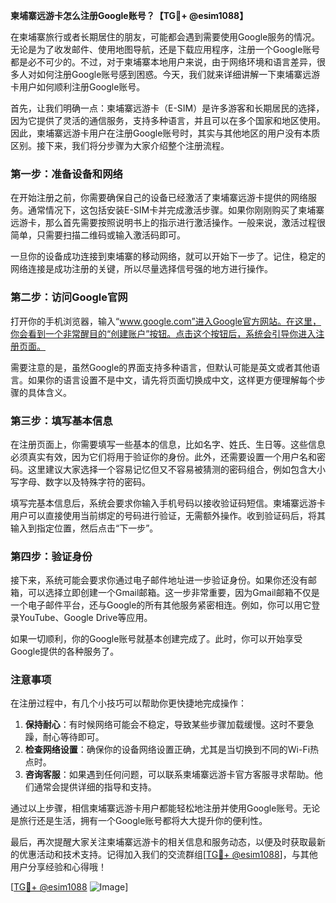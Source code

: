 **柬埔寨远游卡怎么注册Google账号？【TG💪+ @esim1088】**

在柬埔寨旅行或者长期居住的朋友，可能都会遇到需要使用Google服务的情况。无论是为了收发邮件、使用地图导航，还是下载应用程序，注册一个Google账号都是必不可少的。不过，对于柬埔寨本地用户来说，由于网络环境和语言差异，很多人对如何注册Google账号感到困惑。今天，我们就来详细讲解一下柬埔寨远游卡用户如何顺利注册Google账号。

首先，让我们明确一点：柬埔寨远游卡（E-SIM）是许多游客和长期居民的选择，因为它提供了灵活的通信服务，支持多种语言，并且可以在多个国家和地区使用。因此，柬埔寨远游卡用户在注册Google账号时，其实与其他地区的用户没有本质区别。接下来，我们将分步骤为大家介绍整个注册流程。

### 第一步：准备设备和网络

在开始注册之前，你需要确保自己的设备已经激活了柬埔寨远游卡提供的网络服务。通常情况下，这包括安装E-SIM卡并完成激活步骤。如果你刚刚购买了柬埔寨远游卡，那么首先需要按照说明书上的指示进行激活操作。一般来说，激活过程很简单，只需要扫描二维码或输入激活码即可。

一旦你的设备成功连接到柬埔寨的移动网络，就可以开始下一步了。记住，稳定的网络连接是成功注册的关键，所以尽量选择信号强的地方进行操作。

### 第二步：访问Google官网

打开你的手机浏览器，输入“www.google.com”进入Google官方网站。在这里，你会看到一个非常醒目的“创建账户”按钮。点击这个按钮后，系统会引导你进入注册页面。

需要注意的是，虽然Google的界面支持多种语言，但默认可能是英文或者其他语言。如果你的语言设置不是中文，请先将页面切换成中文，这样更方便理解每个步骤的具体含义。

### 第三步：填写基本信息

在注册页面上，你需要填写一些基本的信息，比如名字、姓氏、生日等。这些信息必须真实有效，因为它们将用于验证你的身份。此外，还需要设置一个用户名和密码。这里建议大家选择一个容易记忆但又不容易被猜测的密码组合，例如包含大小写字母、数字以及特殊字符的密码。

填写完基本信息后，系统会要求你输入手机号码以接收验证码短信。柬埔寨远游卡用户可以直接使用当前绑定的号码进行验证，无需额外操作。收到验证码后，将其输入到指定位置，然后点击“下一步”。

### 第四步：验证身份

接下来，系统可能会要求你通过电子邮件地址进一步验证身份。如果你还没有邮箱，可以选择立即创建一个Gmail邮箱。这一步非常重要，因为Gmail邮箱不仅是一个电子邮件平台，还与Google的所有其他服务紧密相连。例如，你可以用它登录YouTube、Google Drive等应用。

如果一切顺利，你的Google账号就基本创建完成了。此时，你可以开始享受Google提供的各种服务了。

### 注意事项

在注册过程中，有几个小技巧可以帮助你更快捷地完成操作：

1. **保持耐心**：有时候网络可能会不稳定，导致某些步骤加载缓慢。这时不要急躁，耐心等待即可。
2. **检查网络设置**：确保你的设备网络设置正确，尤其是当切换到不同的Wi-Fi热点时。
3. **咨询客服**：如果遇到任何问题，可以联系柬埔寨远游卡官方客服寻求帮助。他们通常会提供详细的指导和支持。

通过以上步骤，相信柬埔寨远游卡用户都能轻松地注册并使用Google账号。无论是旅行还是生活，拥有一个Google账号都将大大提升你的便利性。

最后，再次提醒大家关注柬埔寨远游卡的相关信息和服务动态，以便及时获取最新的优惠活动和技术支持。记得加入我们的交流群组[[TG💪+ @esim1088](https://t.me/s/esim1088)]，与其他用户分享经验和心得哦！

[[TG💪+ @esim1088](https://t.me/s/esim1088) ![Image](https://i.postimg.cc/4NQfJmqS/Snipaste-2025-05-13-00-14-12.png)]